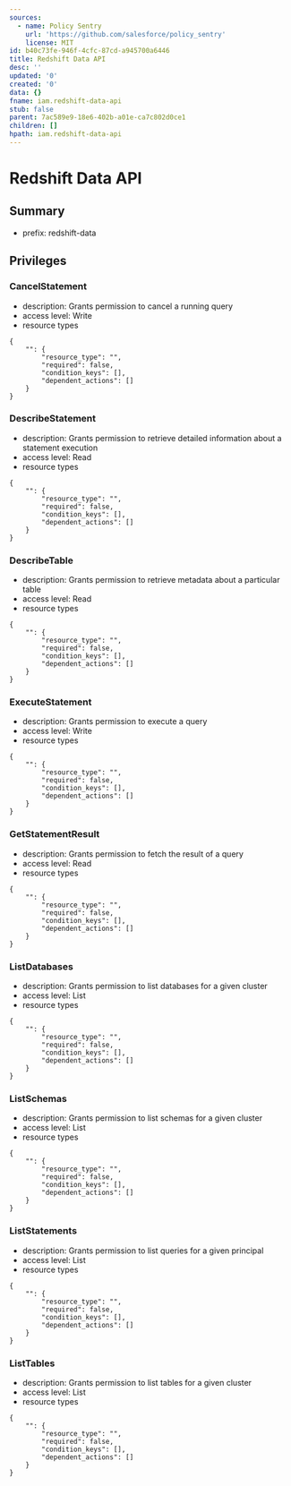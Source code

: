 ```yaml
---
sources:
  - name: Policy Sentry
    url: 'https://github.com/salesforce/policy_sentry'
    license: MIT
id: b40c73fe-946f-4cfc-87cd-a945700a6446
title: Redshift Data API
desc: ''
updated: '0'
created: '0'
data: {}
fname: iam.redshift-data-api
stub: false
parent: 7ac589e9-18e6-402b-a01e-ca7c802d0ce1
children: []
hpath: iam.redshift-data-api
---
```

# Redshift Data API

## Summary

- prefix: redshift-data

## Privileges

### CancelStatement

- description: Grants permission to cancel a running query
- access level: Write
- resource types

```
{
    "": {
        "resource_type": "",
        "required": false,
        "condition_keys": [],
        "dependent_actions": []
    }
}
```

### DescribeStatement

- description: Grants permission to retrieve detailed information about a statement execution
- access level: Read
- resource types

```
{
    "": {
        "resource_type": "",
        "required": false,
        "condition_keys": [],
        "dependent_actions": []
    }
}
```

### DescribeTable

- description: Grants permission to retrieve metadata about a particular table
- access level: Read
- resource types

```
{
    "": {
        "resource_type": "",
        "required": false,
        "condition_keys": [],
        "dependent_actions": []
    }
}
```

### ExecuteStatement

- description: Grants permission to execute a query
- access level: Write
- resource types

```
{
    "": {
        "resource_type": "",
        "required": false,
        "condition_keys": [],
        "dependent_actions": []
    }
}
```

### GetStatementResult

- description: Grants permission to fetch the result of a query
- access level: Read
- resource types

```
{
    "": {
        "resource_type": "",
        "required": false,
        "condition_keys": [],
        "dependent_actions": []
    }
}
```

### ListDatabases

- description: Grants permission to list databases for a given cluster
- access level: List
- resource types

```
{
    "": {
        "resource_type": "",
        "required": false,
        "condition_keys": [],
        "dependent_actions": []
    }
}
```

### ListSchemas

- description: Grants permission to list schemas for a given cluster
- access level: List
- resource types

```
{
    "": {
        "resource_type": "",
        "required": false,
        "condition_keys": [],
        "dependent_actions": []
    }
}
```

### ListStatements

- description: Grants permission to list queries for a given principal
- access level: List
- resource types

```
{
    "": {
        "resource_type": "",
        "required": false,
        "condition_keys": [],
        "dependent_actions": []
    }
}
```

### ListTables

- description: Grants permission to list tables for a given cluster
- access level: List
- resource types

```
{
    "": {
        "resource_type": "",
        "required": false,
        "condition_keys": [],
        "dependent_actions": []
    }
}
```
